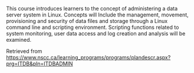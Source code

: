 This course introduces learners to the concept of administering a data server system in Linux. Concepts will Include the management, movement, provisioning and security of data files and storage through a Linux command line and scripting environment. Scripting functions related to system monitoring, user data access and log creation and analysis will be examined.


Retrieved from https://www.nscc.ca/learning_programs/programs/plandescr.aspx?prg=ITDB&pln=ITDBADMIN
